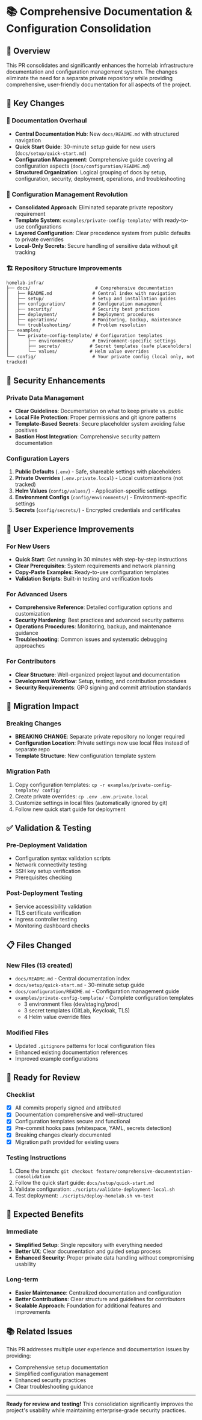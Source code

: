 # 📚 Comprehensive Documentation & Configuration Consolidation

## 🎯 Overview

This PR consolidates and significantly enhances the homelab infrastructure documentation and configuration management system. The changes eliminate the need for a separate private repository while providing comprehensive, user-friendly documentation for all aspects of the project.

## 🚀 Key Changes

### 📖 Documentation Overhaul
- **Central Documentation Hub**: New `docs/README.md` with structured navigation
- **Quick Start Guide**: 30-minute setup guide for new users (`docs/setup/quick-start.md`)
- **Configuration Management**: Comprehensive guide covering all configuration aspects (`docs/configuration/README.md`)
- **Structured Organization**: Logical grouping of docs by setup, configuration, security, deployment, operations, and troubleshooting

### 🔧 Configuration Management Revolution
- **Consolidated Approach**: Eliminated separate private repository requirement
- **Template System**: `examples/private-config-template/` with ready-to-use configurations
- **Layered Configuration**: Clear precedence system from public defaults to private overrides
- **Local-Only Secrets**: Secure handling of sensitive data without git tracking

### 🏗️ Repository Structure Improvements
```
homelab-infra/
├── docs/                        # Comprehensive documentation
│   ├── README.md               # Central index with navigation
│   ├── setup/                  # Setup and installation guides
│   ├── configuration/          # Configuration management
│   ├── security/               # Security best practices
│   ├── deployment/             # Deployment procedures
│   ├── operations/             # Monitoring, backup, maintenance
│   └── troubleshooting/        # Problem resolution
├── examples/
│   └── private-config-template/ # Configuration templates
│       ├── environments/       # Environment-specific settings
│       ├── secrets/           # Secret templates (safe placeholders)
│       └── values/            # Helm value overrides
└── config/                     # Your private config (local only, not tracked)
```

## 🔐 Security Enhancements

### Private Data Management
- **Clear Guidelines**: Documentation on what to keep private vs. public
- **Local File Protection**: Proper permissions and git ignore patterns
- **Template-Based Secrets**: Secure placeholder system avoiding false positives
- **Bastion Host Integration**: Comprehensive security pattern documentation

### Configuration Layers
1. **Public Defaults** (`.env`) - Safe, shareable settings with placeholders
2. **Private Overrides** (`.env.private.local`) - Local customizations (not tracked)
3. **Helm Values** (`config/values/`) - Application-specific settings
4. **Environment Configs** (`config/environments/`) - Environment-specific settings
5. **Secrets** (`config/secrets/`) - Encrypted credentials and certificates

## 👥 User Experience Improvements

### For New Users
- **Quick Start**: Get running in 30 minutes with step-by-step instructions
- **Clear Prerequisites**: System requirements and network planning
- **Copy-Paste Examples**: Ready-to-use configuration templates
- **Validation Scripts**: Built-in testing and verification tools

### For Advanced Users
- **Comprehensive Reference**: Detailed configuration options and customization
- **Security Hardening**: Best practices and advanced security patterns
- **Operations Procedures**: Monitoring, backup, and maintenance guidance
- **Troubleshooting**: Common issues and systematic debugging approaches

### For Contributors
- **Clear Structure**: Well-organized project layout and documentation
- **Development Workflow**: Setup, testing, and contribution procedures
- **Security Requirements**: GPG signing and commit attribution standards

## 🔄 Migration Impact

### Breaking Changes
- **BREAKING CHANGE**: Separate private repository no longer required
- **Configuration Location**: Private settings now use local files instead of separate repo
- **Template Structure**: New configuration template system

### Migration Path
1. Copy configuration templates: `cp -r examples/private-config-template/ config/`
2. Create private overrides: `cp .env .env.private.local`
3. Customize settings in local files (automatically ignored by git)
4. Follow new quick start guide for deployment

## ✅ Validation & Testing

### Pre-Deployment Validation
- Configuration syntax validation scripts
- Network connectivity testing
- SSH key setup verification
- Prerequisites checking

### Post-Deployment Testing
- Service accessibility validation
- TLS certificate verification
- Ingress controller testing
- Monitoring dashboard checks

## 📋 Files Changed

### New Files (13 created)
- `docs/README.md` - Central documentation index
- `docs/setup/quick-start.md` - 30-minute setup guide
- `docs/configuration/README.md` - Configuration management guide
- `examples/private-config-template/` - Complete configuration templates
  - 3 environment files (dev/staging/prod)
  - 3 secret templates (GitLab, Keycloak, TLS)
  - 4 Helm value override files

### Modified Files
- Updated `.gitignore` patterns for local configuration files
- Enhanced existing documentation references
- Improved example configurations

## 🚦 Ready for Review

### Checklist
- [x] All commits properly signed and attributed
- [x] Documentation comprehensive and well-structured
- [x] Configuration templates secure and functional
- [x] Pre-commit hooks pass (whitespace, YAML, secrets detection)
- [x] Breaking changes clearly documented
- [x] Migration path provided for existing users

### Testing Instructions
1. Clone the branch: `git checkout feature/comprehensive-documentation-consolidation`
2. Follow the quick start guide: `docs/setup/quick-start.md`
3. Validate configuration: `./scripts/validate-deployment-local.sh`
4. Test deployment: `./scripts/deploy-homelab.sh vm-test`

## 🎉 Expected Benefits

### Immediate
- **Simplified Setup**: Single repository with everything needed
- **Better UX**: Clear documentation and guided setup process
- **Enhanced Security**: Proper private data handling without compromising usability

### Long-term
- **Easier Maintenance**: Centralized documentation and configuration
- **Better Contributions**: Clear structure and guidelines for contributors
- **Scalable Approach**: Foundation for additional features and improvements

## 📚 Related Issues

This PR addresses multiple user experience and documentation issues by providing:
- Comprehensive setup documentation
- Simplified configuration management
- Enhanced security practices
- Clear troubleshooting guidance

---

**Ready for review and testing!** This consolidation significantly improves the project's usability while maintaining enterprise-grade security practices.
